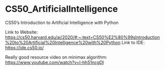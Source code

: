 # CS50_ArtificialIntelligence
CS50’s Introduction to Artificial Intelligence with Python

Link to Website: https://cs50.harvard.edu/ai/2020/#:~:text=CS50%E2%80%99sIntroduction%20to%20Artificial%20Intelligence%20with%20Python
Link to IDE: https://ide.cs50.io/


Really good resource video on minimax algorithm: https://www.youtube.com/watch?v=l-hh51ncgDI
